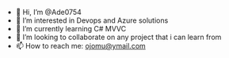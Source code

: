 - 👋 Hi, I’m @Ade0754
- 👀 I’m interested in Devops and Azure solutions
- 🌱 I’m currently learning C# MVVC
- 💞️ I’m looking to collaborate on any project that i can learn from
- 📫 How to reach me: ojomu@ymail.com

<!---
Ade0754/Ade0754 is a ✨ special ✨ repository because its `README.md` (this file) appears on your GitHub profile.
You can click the Preview link to take a look at your changes.
--->

